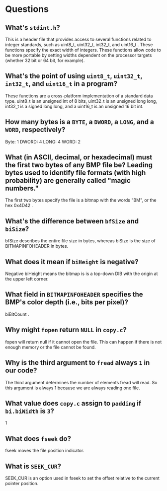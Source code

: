 # Questions

## What's `stdint.h`?

This is a header file that provides access to several functions related to integer standards, such as uint8_t, uint32_t, int32_t, and uint16_t . These functions specify the exact width of integers. These functions allow code to be more portable by setting widths dependent on the processor targets (whether 32 bit or 64 bit, for example).

## What's the point of using `uint8_t`, `uint32_t`, `int32_t`, and `uint16_t` in a program?

These functions are a cross-platform implementation of a standard data type. uint8_t is an unsigned int of 8 bits, uint32_t is an unsigned long long, int32_t is a signed long long, and a uint16_t is an unsigned 16 bit int.

## How many bytes is a `BYTE`, a `DWORD`, a `LONG`, and a `WORD`, respectively?

Byte: 1
DWORD: 4
LONG: 4
WORD: 2

## What (in ASCII, decimal, or hexadecimal) must the first two bytes of any BMP file be? Leading bytes used to identify file formats (with high probability) are generally called "magic numbers."

The first two bytes specify the file is a bitmap with the words "BM", or the hex 0x4D42 .

## What's the difference between `bfSize` and `biSize`?

bfSize describes the entire file size in bytes, whereas biSize is the size of BITMAPINFOHEADER in bytes.

## What does it mean if `biHeight` is negative?

Negative biHeight means the bitmap is is a top-down DIB with the origin at the upper left corner.


## What field in `BITMAPINFOHEADER` specifies the BMP's color depth (i.e., bits per pixel)?

biBitCount .

## Why might `fopen` return `NULL` in `copy.c`?

fopen will return null if it cannot open the file. This can happen if there is not enough memory or the file cannot be found.


## Why is the third argument to `fread` always `1` in our code?

The third argument determines the number of elements fread will read. So this argument is always 1 because we are always reading one file.


## What value does `copy.c` assign to `padding` if `bi.biWidth` is `3`?

1

## What does `fseek` do?

fseek moves the file position indicator.

## What is `SEEK_CUR`?

SEEK_CUR is an option used in fseek to set the offset relative to the current pointer position.

